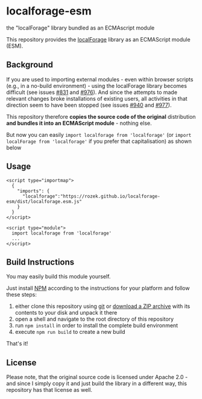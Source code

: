 # localforage-esm #

the "localForage" library bundled as an ECMAscript module

This repository provides the [localForage](https://github.com/localForage/localForage) library as an ECMAScript module (ESM).

## Background ##

If you are used to importing external modules - even within browser scripts (e.g., in a no-build environment) - using the localForage library becomes difficult (see issues [#831](https://github.com/localForage/localForage/issues/831) and [#976](https://github.com/localForage/localForage/issues/976)). And since the attempts to made relevant changes broke installations of existing users, all activities in that direction seem to have been stopped (see issues [#940](https://github.com/localForage/localForage/issues/940) and  [#977](https://github.com/localForage/localForage/pull/977)).

This repository therefore **copies the source code of the original** distribution **and bundles it into an ECMAScript module** - nothing else.

But now you can easily `import localforage from 'localforage'` (or `import localForage from 'localforage'` if you prefer that capitalisation) as shown below

## Usage ##

```
<script type="importmap">
  {
    "imports": {
      "localforage":"https://rozek.github.io/localforage-esm/dist/localforage.esm.js"
    }
  }
</script>

<script type="module">
  import localforage from 'localforage'
  ...
</script>
```

## Build Instructions ##

You may easily build this module yourself.

Just install [NPM](https://docs.npmjs.com/) according to the instructions for your platform and follow these steps:

1. either clone this repository using [git](https://git-scm.com/) or [download a ZIP archive](https://github.com/rozek/localforage-esm/archive/refs/heads/main.zip) with its contents to your disk and unpack it there 
2. open a shell and navigate to the root directory of this repository
3. run `npm install` in order to install the complete build environment
4. execute `npm run build` to create a new build

That's it!

## License ##

Please note, that the original source code is licensed under Apache 2.0 - and since I simply copy it and just build the library in a different way, this repository has that license as well.
